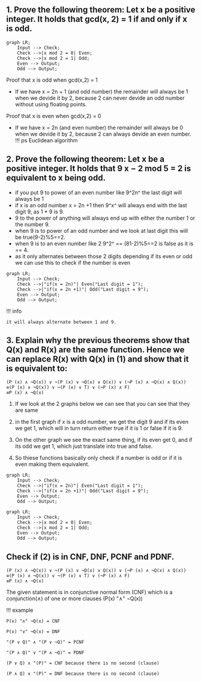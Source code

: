 

## 1. Prove the following theorem: Let x be a positive integer. It holds that gcd(x, 2) = 1 if and only if x is odd.

```mermaid
graph LR;
    Input --> Check;
    Check -->|x mod 2 = 0| Even;
    Check -->|x mod 2 = 1| Odd;
    Even --> Output;
    Odd --> Output;

```

Proof that x is odd when gcd(x,2) = 1

* If we have x = 2n + 1 (and odd number) the remainder will always be 1 when we devide it by 2, because 2 can never devide an odd number without using floating points.


Proof that x is even when gcd(x,2) = 0

* If we have x = 2n (and even number) the remainder will always be 0 when we devide it by 2, because 2 can always devide an even number. 
!!! ps 
    Euclidean algorithm

## 2. Prove the following theorem: Let x be a positive integer. It holds that 9 x − 2 mod 5 = 2 is equivalent to x being odd.



* if you put 9 to power of an even number like 9^2n^ the last digit will always be 1
* if x is an odd number x = 2n +1 then 9^x^ will always end with the last digit 9, as 1 * 9 is 9.
* 9 to the power of anything will always end up with either the number 1 or the number 9.
* when 9 is to power of an odd number and we look at last digit this will be true(9-2)%5==2.
* when 9 is to an even number like 2 9^2^ == (81-2)%5==2 is false as it is == 4.
* as it only alternates between those 2 digits depending if its even or odd we can use this to check if the number is even


```mermaid
graph LR;
    Input --> Check;
    Check -->|"if(x = 2n)"| Even("Last digit = 1");
    Check -->|"if(x = 2n +1)"| Odd("Last digit = 9");
    Even --> Output;
    Odd --> Output;
```

!!! info

    it will always alternate between 1 and 9.


## 3. Explain why the previous theorems show that Q(x) and R(x) are the same function. Hence we can replace R(x) with Q(x) in (1) and show that it is equivalent to:
```
(P (x) ∧ ¬Q(x)) ∨ ¬(P (x) ∨ ¬Q(x) ∨ Q(x)) ∨ (¬P (x) ∧ ¬Q(x) ∧ Q(x))
≡(P (x) ∧ ¬Q(x)) ∨ ¬(P (x) ∨ T) ∨ (¬P (x) ∧ F)
≡P (x) ∧ ¬Q(x)
```

1. If we look at the 2 graphs below we can see that you can see that they are same
2. in the first graph if x is a odd number, we get the digit 9 and if its even we get 1, which will in turn return either true if it is 1 or false if it is 9.

3. On the other graph we see the exact same thing, if its even get 0, and if its odd we get 1, which just translate into true and false.

4. So thiese functions basically only check if a number is odd or if it is even making them equivalent.
```mermaid
graph LR;
    Input --> Check;
    Check -->|"if(x = 2n)"| Even("Last digit = 1");
    Check -->|"if(x = 2n +1)"| Odd("Last digit = 9");
    Even --> Output;
    Odd --> Output;
```

```mermaid
graph LR;
    Input --> Check;
    Check -->|x mod 2 = 0| Even;
    Check -->|x mod 2 = 1| Odd;
    Even --> Output;
    Odd --> Output;

```


## Check if (2) is in CNF, DNF, PCNF and PDNF.
```
(P (x) ∧ ¬Q(x)) ∨ ¬(P (x) ∨ ¬Q(x) ∨ Q(x)) ∨ (¬P (x) ∧ ¬Q(x) ∧ Q(x))
≡(P (x) ∧ ¬Q(x)) ∨ ¬(P (x) ∨ T) ∨ (¬P (x) ∧ F)
≡P (x) ∧ ¬Q(x)
```

The given statement is in conjunctive normal form (CNF) which is a conjunction(∧) of one or more clauses (P(x) "∧" ¬Q(x))


!!! example

    P(x) "∧" ¬Q(x) = CNF

    P(x) "∨" ¬Q(x) = DNF

    "(P ∨ Q)" ∧ "(P ∨ ¬Q)" = PCNF

    "(P ∧ Q)" ∨ "(P ∧ ¬Q)" = PDNF

    (P ∨ Q) ∧ "(P)" = CNF because there is no second (clause)
    
    (P ∧ Q) ∨ "(P)" = DNF because there is no second (clause)

